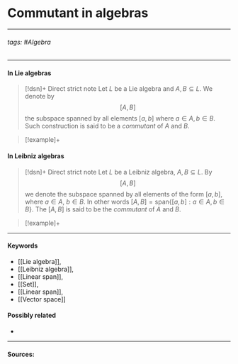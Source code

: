 # Commutant in algebras
***
###### tags: #Algebra 
***
#### In Lie algebras
>[!dsn]+ Direct strict note
>Let $L$ be a Lie algebra and $A,B\subseteq L$. We denote by 
>$$[A,B]$$
>the subspace spanned by all elements $[a,b]$ where $a\in A,b\in B$. Such construction is said to be a *commutant* of $A$ and $B$.

>[!example]+
>

#### In Leibniz algebras
>[!dsn]+ Direct strict note
>Let $L$ be a Leibniz algebra, $A,B\subseteq L$. By $$[A,B]$$ we denote the subspace spanned by all elements of the form $[a,b]$, where $a\in A$, $b\in B$. In other words $[A,B]=\text{span}\{[a,b]:a\in A,b\in B\}$. The $[A,B]$ is said to be the *commutant* of $A$ and $B$.

>[!example]+ 
>
***
#### Keywords
- [[Lie algebra]],
- [[Leibniz algebra]],
- [[Linear span]],
- [[Set]],
- [[Linear span]],
- [[Vector space]]
#### Possibly related
- 
***
#### Sources: